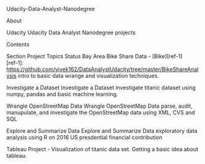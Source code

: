 Udacity-Data-Analyst-Nanodegree

About

Udacity Udacity Data Analyst Nanodegree projects

Contents

Section	Project	Topics	Status
Bay Area Bike Share Data	-   [Bike][ref-1]       
[ref-1]: https://github.com/vivek162/DataAnalystUdacity/tree/master/BikeShareAnalysis 
intro to basic data wrange and visualization techniques.

Investigate a Dataset	Investigate a Dataset	investigate titanic dataset using numpy, 
pandas and basic machine learning.

Wrangle OpenStreetMap Data	Wrangle OpenStreetMap Data	parse, audit, manupulate, and
investigate the OpenStreetMap data using XML, CVS and SQL	

Explore and Summarize Data	Explore and Summarize Data	exploratory data analysis using 
R on 2016 US presdential financial contribution	

Tableau Project - Visualization of titanic data set. Getting a basic idea about tableau.


